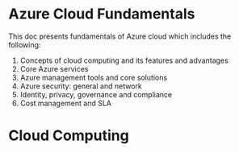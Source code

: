 # Azure Cloud Fundamentals

This doc presents fundamentals of Azure cloud which includes the following:

1. Concepts of cloud computing and its features and advantages
2. Core Azure services
3. Azure management tools and core solutions
4. Azure security: general and network
5. Identity, privacy, governance and compliance
6. Cost management and SLA

# Cloud Computing

